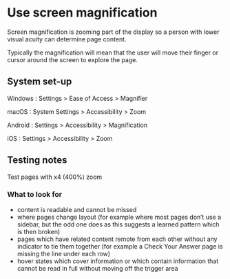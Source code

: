 # Use screen magnification

Screen magnification is zooming part of the display so a person with lower visual acuity can determine page content.

Typically the magnification will mean that the user will move their finger or cursor around the screen to explore the page.

## System set-up

Windows
: Settings > Ease of Access > Magnifier

macOS
: System Settings > Accessibility > Zoom

Android
: Settings > Accessibility > Magnification

iOS
: Settings > Accessibility > Zoom

## Testing notes

Test pages with x4 (400%) zoom

### What to look for

- content is readable and cannot be missed
- where pages change layout (for example where most pages don’t use a sidebar, but the odd one does as this suggests a learned pattern which is then broken)
- pages which have related content remote from each other without any indicator to tie them together (for example a Check Your Answer page is missing the line under each row)
- hover states which cover information or which contain information that cannot be read in full without moving off the trigger area
